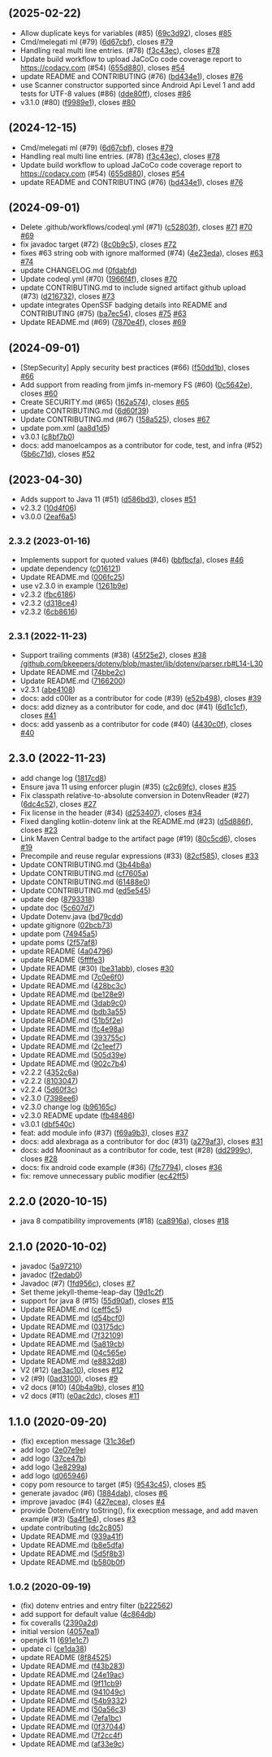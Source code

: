 ##  (2025-02-22)

* Allow duplicate keys for variables (#85) ([69c3d92](https://github.com/cdimascio/dotenv-java/commit/69c3d92)), closes [#85](https://github.com/cdimascio/dotenv-java/issues/85)
* Cmd/melegati ml (#79) ([6d67cbf](https://github.com/cdimascio/dotenv-java/commit/6d67cbf)), closes [#79](https://github.com/cdimascio/dotenv-java/issues/79)
* Handling real multi line entries. (#78) ([f3c43ec](https://github.com/cdimascio/dotenv-java/commit/f3c43ec)), closes [#78](https://github.com/cdimascio/dotenv-java/issues/78)
* Update build workflow to upload JaCoCo code coverage report to https://codacy.com (#54) ([655d880](https://github.com/cdimascio/dotenv-java/commit/655d880)), closes [#54](https://github.com/cdimascio/dotenv-java/issues/54)
* update README and CONTRIBUTING (#76) ([bd434e1](https://github.com/cdimascio/dotenv-java/commit/bd434e1)), closes [#76](https://github.com/cdimascio/dotenv-java/issues/76)
* use Scanner constructor supported since Android Api Level 1 and add tests for UTF-8 values (#86) ([dde80ff](https://github.com/cdimascio/dotenv-java/commit/dde80ff)), closes [#86](https://github.com/cdimascio/dotenv-java/issues/86)
* v3.1.0 (#80) ([f9989e1](https://github.com/cdimascio/dotenv-java/commit/f9989e1)), closes [#80](https://github.com/cdimascio/dotenv-java/issues/80)



##  (2024-12-15)

* Cmd/melegati ml (#79) ([6d67cbf](https://github.com/cdimascio/dotenv-java/commit/6d67cbf)), closes [#79](https://github.com/cdimascio/dotenv-java/issues/79)
* Handling real multi line entries. (#78) ([f3c43ec](https://github.com/cdimascio/dotenv-java/commit/f3c43ec)), closes [#78](https://github.com/cdimascio/dotenv-java/issues/78)
* Update build workflow to upload JaCoCo code coverage report to https://codacy.com (#54) ([655d880](https://github.com/cdimascio/dotenv-java/commit/655d880)), closes [#54](https://github.com/cdimascio/dotenv-java/issues/54)
* update README and CONTRIBUTING (#76) ([bd434e1](https://github.com/cdimascio/dotenv-java/commit/bd434e1)), closes [#76](https://github.com/cdimascio/dotenv-java/issues/76)



##  (2024-09-01)

* Delete .github/workflows/codeql.yml (#71) ([c52803f](https://github.com/cdimascio/dotenv-java/commit/c52803f)), closes [#71](https://github.com/cdimascio/dotenv-java/issues/71) [#70](https://github.com/cdimascio/dotenv-java/issues/70) [#69](https://github.com/cdimascio/dotenv-java/issues/69)
* fix javadoc target (#72) ([8c0b9c5](https://github.com/cdimascio/dotenv-java/commit/8c0b9c5)), closes [#72](https://github.com/cdimascio/dotenv-java/issues/72)
* fixes #63 string oob with ignore malformed (#74) ([4e23eda](https://github.com/cdimascio/dotenv-java/commit/4e23eda)), closes [#63](https://github.com/cdimascio/dotenv-java/issues/63) [#74](https://github.com/cdimascio/dotenv-java/issues/74)
* update CHANGELOG.md ([0fdabfd](https://github.com/cdimascio/dotenv-java/commit/0fdabfd))
* Update codeql.yml (#70) ([1966f4f](https://github.com/cdimascio/dotenv-java/commit/1966f4f)), closes [#70](https://github.com/cdimascio/dotenv-java/issues/70)
* update CONTRIBUTING.md to include signed artifact github upload (#73) ([d216732](https://github.com/cdimascio/dotenv-java/commit/d216732)), closes [#73](https://github.com/cdimascio/dotenv-java/issues/73)
* update integrates OpenSSF badging details into README and CONTRIBUTING (#75) ([ba7ec54](https://github.com/cdimascio/dotenv-java/commit/ba7ec54)), closes [#75](https://github.com/cdimascio/dotenv-java/issues/75) [#63](https://github.com/cdimascio/dotenv-java/issues/63)
* Update README.md (#69) ([7870e4f](https://github.com/cdimascio/dotenv-java/commit/7870e4f)), closes [#69](https://github.com/cdimascio/dotenv-java/issues/69)



##  (2024-09-01)

* [StepSecurity] Apply security best practices (#66) ([f50dd1b](https://github.com/cdimascio/dotenv-java/commit/f50dd1b)), closes [#66](https://github.com/cdimascio/dotenv-java/issues/66)
* Add support from reading from jimfs in-memory FS (#60) ([0c5642e](https://github.com/cdimascio/dotenv-java/commit/0c5642e)), closes [#60](https://github.com/cdimascio/dotenv-java/issues/60)
* Create SECURITY.md (#65) ([162a574](https://github.com/cdimascio/dotenv-java/commit/162a574)), closes [#65](https://github.com/cdimascio/dotenv-java/issues/65)
* update CONTRIBUTING.md ([6d60f39](https://github.com/cdimascio/dotenv-java/commit/6d60f39))
* Update CONTRIBUTING.md (#67) ([158a525](https://github.com/cdimascio/dotenv-java/commit/158a525)), closes [#67](https://github.com/cdimascio/dotenv-java/issues/67)
* update pom.xml ([aa8d1d5](https://github.com/cdimascio/dotenv-java/commit/aa8d1d5))
* v3.0.1 ([c8bf7b0](https://github.com/cdimascio/dotenv-java/commit/c8bf7b0))
* docs: add manoelcampos as a contributor for code, test, and infra (#52) ([5b6c71d](https://github.com/cdimascio/dotenv-java/commit/5b6c71d)), closes [#52](https://github.com/cdimascio/dotenv-java/issues/52)



##  (2023-04-30)

* Adds support to Java 11 (#51) ([d586bd3](https://github.com/cdimascio/dotenv-java/commit/d586bd3)), closes [#51](https://github.com/cdimascio/dotenv-java/issues/51)
* v2.3.2 ([10d4f06](https://github.com/cdimascio/dotenv-java/commit/10d4f06))
* v3.0.0 ([2eaf6a5](https://github.com/cdimascio/dotenv-java/commit/2eaf6a5))



## <small>2.3.2 (2023-01-16)</small>

* Implements support for quoted values (#46) ([bbfbcfa](https://github.com/cdimascio/dotenv-java/commit/bbfbcfa)), closes [#46](https://github.com/cdimascio/dotenv-java/issues/46)
* update dependency ([c016121](https://github.com/cdimascio/dotenv-java/commit/c016121))
* Update README.md ([006fc25](https://github.com/cdimascio/dotenv-java/commit/006fc25))
* use v2.3.0 in example ([1261b9e](https://github.com/cdimascio/dotenv-java/commit/1261b9e))
* v2.3.2 ([fbc6186](https://github.com/cdimascio/dotenv-java/commit/fbc6186))
* v2.3.2 ([d318ce4](https://github.com/cdimascio/dotenv-java/commit/d318ce4))
* v2.3.2 ([6cb8616](https://github.com/cdimascio/dotenv-java/commit/6cb8616))



## <small>2.3.1 (2022-11-23)</small>

* Support trailing comments (#38) ([45f25e2](https://github.com/cdimascio/dotenv-java/commit/45f25e2)), closes [#38](https://github.com/cdimascio/dotenv-java/issues/38) [/github.com/bkeepers/dotenv/blob/master/lib/dotenv/parser.rb#L14-L30](https://github.com//github.com/bkeepers/dotenv/blob/master/lib/dotenv/parser.rb/issues/L14-L30)
* Update README.md ([74bbe2c](https://github.com/cdimascio/dotenv-java/commit/74bbe2c))
* Update README.md ([7166200](https://github.com/cdimascio/dotenv-java/commit/7166200))
* v2.3.1 ([abe4108](https://github.com/cdimascio/dotenv-java/commit/abe4108))
* docs: add c00ler as a contributor for code (#39) ([e52b498](https://github.com/cdimascio/dotenv-java/commit/e52b498)), closes [#39](https://github.com/cdimascio/dotenv-java/issues/39)
* docs: add dizney as a contributor for code, and doc (#41) ([6d1c1cf](https://github.com/cdimascio/dotenv-java/commit/6d1c1cf)), closes [#41](https://github.com/cdimascio/dotenv-java/issues/41)
* docs: add yassenb as a contributor for code (#40) ([4430c0f](https://github.com/cdimascio/dotenv-java/commit/4430c0f)), closes [#40](https://github.com/cdimascio/dotenv-java/issues/40)



## 2.3.0 (2022-11-23)

* add change log ([1817cd8](https://github.com/cdimascio/dotenv-java/commit/1817cd8))
* Ensure java 11 using enforcer plugin (#35) ([c2c69fc](https://github.com/cdimascio/dotenv-java/commit/c2c69fc)), closes [#35](https://github.com/cdimascio/dotenv-java/issues/35)
* Fix classpath relative-to-absolute conversion in DotenvReader (#27) ([6dc4c52](https://github.com/cdimascio/dotenv-java/commit/6dc4c52)), closes [#27](https://github.com/cdimascio/dotenv-java/issues/27)
* Fix license in the header (#34) ([d253407](https://github.com/cdimascio/dotenv-java/commit/d253407)), closes [#34](https://github.com/cdimascio/dotenv-java/issues/34)
* Fixed dangling kotlin-dotenv link at the README.md (#23) ([d5d886f](https://github.com/cdimascio/dotenv-java/commit/d5d886f)), closes [#23](https://github.com/cdimascio/dotenv-java/issues/23)
* Link Maven Central badge to the artifact page (#19) ([80c5cd6](https://github.com/cdimascio/dotenv-java/commit/80c5cd6)), closes [#19](https://github.com/cdimascio/dotenv-java/issues/19)
* Precompile and reuse regular expressions (#33) ([82cf585](https://github.com/cdimascio/dotenv-java/commit/82cf585)), closes [#33](https://github.com/cdimascio/dotenv-java/issues/33)
* Update CONTRIBUTING.md ([3b44b8a](https://github.com/cdimascio/dotenv-java/commit/3b44b8a))
* Update CONTRIBUTING.md ([cf7605a](https://github.com/cdimascio/dotenv-java/commit/cf7605a))
* Update CONTRIBUTING.md ([61488e0](https://github.com/cdimascio/dotenv-java/commit/61488e0))
* Update CONTRIBUTING.md ([ed5e545](https://github.com/cdimascio/dotenv-java/commit/ed5e545))
* update dep ([8793318](https://github.com/cdimascio/dotenv-java/commit/8793318))
* update doc ([5c607d7](https://github.com/cdimascio/dotenv-java/commit/5c607d7))
* Update Dotenv.java ([bd79cdd](https://github.com/cdimascio/dotenv-java/commit/bd79cdd))
* update gitignore ([02bcb73](https://github.com/cdimascio/dotenv-java/commit/02bcb73))
* update pom ([74945a5](https://github.com/cdimascio/dotenv-java/commit/74945a5))
* update poms ([2f57af8](https://github.com/cdimascio/dotenv-java/commit/2f57af8))
* update README ([4a04796](https://github.com/cdimascio/dotenv-java/commit/4a04796))
* update README ([5ffffe3](https://github.com/cdimascio/dotenv-java/commit/5ffffe3))
* Update README (#30) ([be31abb](https://github.com/cdimascio/dotenv-java/commit/be31abb)), closes [#30](https://github.com/cdimascio/dotenv-java/issues/30)
* Update README.md ([7c0e6f0](https://github.com/cdimascio/dotenv-java/commit/7c0e6f0))
* Update README.md ([428bc3c](https://github.com/cdimascio/dotenv-java/commit/428bc3c))
* Update README.md ([be128e9](https://github.com/cdimascio/dotenv-java/commit/be128e9))
* Update README.md ([3dab9c0](https://github.com/cdimascio/dotenv-java/commit/3dab9c0))
* Update README.md ([bdb3a55](https://github.com/cdimascio/dotenv-java/commit/bdb3a55))
* Update README.md ([51b5f2e](https://github.com/cdimascio/dotenv-java/commit/51b5f2e))
* Update README.md ([fc4e98a](https://github.com/cdimascio/dotenv-java/commit/fc4e98a))
* Update README.md ([393755c](https://github.com/cdimascio/dotenv-java/commit/393755c))
* Update README.md ([2c1eef7](https://github.com/cdimascio/dotenv-java/commit/2c1eef7))
* Update README.md ([505d39e](https://github.com/cdimascio/dotenv-java/commit/505d39e))
* Update README.md ([902c7b4](https://github.com/cdimascio/dotenv-java/commit/902c7b4))
* v2.2.2 ([4352c6a](https://github.com/cdimascio/dotenv-java/commit/4352c6a))
* v2.2.2 ([8103047](https://github.com/cdimascio/dotenv-java/commit/8103047))
* v2.2.4 ([5d60f3c](https://github.com/cdimascio/dotenv-java/commit/5d60f3c))
* v2.3.0 ([7398ee6](https://github.com/cdimascio/dotenv-java/commit/7398ee6))
* v2.3.0 change log ([b96165c](https://github.com/cdimascio/dotenv-java/commit/b96165c))
* v2.3.0 README update ([fb48486](https://github.com/cdimascio/dotenv-java/commit/fb48486))
* v3.0.1 ([dbf540c](https://github.com/cdimascio/dotenv-java/commit/dbf540c))
* feat: add module info (#37) ([f69a9b3](https://github.com/cdimascio/dotenv-java/commit/f69a9b3)), closes [#37](https://github.com/cdimascio/dotenv-java/issues/37)
* docs: add alexbraga as a contributor for doc (#31) ([a279af3](https://github.com/cdimascio/dotenv-java/commit/a279af3)), closes [#31](https://github.com/cdimascio/dotenv-java/issues/31)
* docs: add Mooninaut as a contributor for code, test (#28) ([dd2999c](https://github.com/cdimascio/dotenv-java/commit/dd2999c)), closes [#28](https://github.com/cdimascio/dotenv-java/issues/28)
* docs: fix android code example (#36) ([7fc7794](https://github.com/cdimascio/dotenv-java/commit/7fc7794)), closes [#36](https://github.com/cdimascio/dotenv-java/issues/36)
* fix: remove unnecessary public modifier ([ec42ff5](https://github.com/cdimascio/dotenv-java/commit/ec42ff5))



## 2.2.0 (2020-10-15)

* java 8 compatibility improvements (#18) ([ca8916a](https://github.com/cdimascio/dotenv-java/commit/ca8916a)), closes [#18](https://github.com/cdimascio/dotenv-java/issues/18)



## 2.1.0 (2020-10-02)

* javadoc ([5a97210](https://github.com/cdimascio/dotenv-java/commit/5a97210))
* javadoc ([f2edab0](https://github.com/cdimascio/dotenv-java/commit/f2edab0))
* Javadoc (#7) ([1fd956c](https://github.com/cdimascio/dotenv-java/commit/1fd956c)), closes [#7](https://github.com/cdimascio/dotenv-java/issues/7)
* Set theme jekyll-theme-leap-day ([19d1c2f](https://github.com/cdimascio/dotenv-java/commit/19d1c2f))
* support for java 8 (#15) ([55d90af](https://github.com/cdimascio/dotenv-java/commit/55d90af)), closes [#15](https://github.com/cdimascio/dotenv-java/issues/15)
* Update README.md ([ceff5c5](https://github.com/cdimascio/dotenv-java/commit/ceff5c5))
* Update README.md ([d54bcf0](https://github.com/cdimascio/dotenv-java/commit/d54bcf0))
* Update README.md ([03175dc](https://github.com/cdimascio/dotenv-java/commit/03175dc))
* Update README.md ([7f32109](https://github.com/cdimascio/dotenv-java/commit/7f32109))
* Update README.md ([5a819cb](https://github.com/cdimascio/dotenv-java/commit/5a819cb))
* Update README.md ([04c565e](https://github.com/cdimascio/dotenv-java/commit/04c565e))
* Update README.md ([e8832d8](https://github.com/cdimascio/dotenv-java/commit/e8832d8))
* V2 (#12) ([ae3ac10](https://github.com/cdimascio/dotenv-java/commit/ae3ac10)), closes [#12](https://github.com/cdimascio/dotenv-java/issues/12)
* v2 (#9) ([0ad3100](https://github.com/cdimascio/dotenv-java/commit/0ad3100)), closes [#9](https://github.com/cdimascio/dotenv-java/issues/9)
* v2 docs (#10) ([40b4a9b](https://github.com/cdimascio/dotenv-java/commit/40b4a9b)), closes [#10](https://github.com/cdimascio/dotenv-java/issues/10)
* v2 docs (#11) ([e0ac2dc](https://github.com/cdimascio/dotenv-java/commit/e0ac2dc)), closes [#11](https://github.com/cdimascio/dotenv-java/issues/11)



## 1.1.0 (2020-09-20)

* (fix) exception message ([31c36ef](https://github.com/cdimascio/dotenv-java/commit/31c36ef))
* add logo ([2e07e9e](https://github.com/cdimascio/dotenv-java/commit/2e07e9e))
* add logo ([37ce47b](https://github.com/cdimascio/dotenv-java/commit/37ce47b))
* add logo ([3e8299a](https://github.com/cdimascio/dotenv-java/commit/3e8299a))
* add logo ([d065946](https://github.com/cdimascio/dotenv-java/commit/d065946))
* copy pom resource to target (#5) ([9543c45](https://github.com/cdimascio/dotenv-java/commit/9543c45)), closes [#5](https://github.com/cdimascio/dotenv-java/issues/5)
* generate javadoc (#6) ([1884dab](https://github.com/cdimascio/dotenv-java/commit/1884dab)), closes [#6](https://github.com/cdimascio/dotenv-java/issues/6)
* improve javadoc (#4) ([427ecea](https://github.com/cdimascio/dotenv-java/commit/427ecea)), closes [#4](https://github.com/cdimascio/dotenv-java/issues/4)
* provide DotenvEntry toString(), fix execption message, and add maven example (#3) ([5a4f1e4](https://github.com/cdimascio/dotenv-java/commit/5a4f1e4)), closes [#3](https://github.com/cdimascio/dotenv-java/issues/3)
* update contributing ([dc2c805](https://github.com/cdimascio/dotenv-java/commit/dc2c805))
* Update README.md ([939a41f](https://github.com/cdimascio/dotenv-java/commit/939a41f))
* Update README.md ([b8e5dfa](https://github.com/cdimascio/dotenv-java/commit/b8e5dfa))
* Update README.md ([5d5f8b3](https://github.com/cdimascio/dotenv-java/commit/5d5f8b3))
* Update README.md ([b580b0f](https://github.com/cdimascio/dotenv-java/commit/b580b0f))



## <small>1.0.2 (2020-09-19)</small>

* (fix) dotenv entries and entry filter ([b222562](https://github.com/cdimascio/dotenv-java/commit/b222562))
* add support for default value ([4c864db](https://github.com/cdimascio/dotenv-java/commit/4c864db))
* fix coveralls ([2390a2d](https://github.com/cdimascio/dotenv-java/commit/2390a2d))
* initial version ([4057ea1](https://github.com/cdimascio/dotenv-java/commit/4057ea1))
* openjdk 11 ([691e1c7](https://github.com/cdimascio/dotenv-java/commit/691e1c7))
* update ci ([ce1da38](https://github.com/cdimascio/dotenv-java/commit/ce1da38))
* update README ([8f84525](https://github.com/cdimascio/dotenv-java/commit/8f84525))
* Update README.md ([f43b283](https://github.com/cdimascio/dotenv-java/commit/f43b283))
* Update README.md ([24e19ac](https://github.com/cdimascio/dotenv-java/commit/24e19ac))
* Update README.md ([9f11cb9](https://github.com/cdimascio/dotenv-java/commit/9f11cb9))
* Update README.md ([941049c](https://github.com/cdimascio/dotenv-java/commit/941049c))
* Update README.md ([54b9332](https://github.com/cdimascio/dotenv-java/commit/54b9332))
* Update README.md ([50a56c3](https://github.com/cdimascio/dotenv-java/commit/50a56c3))
* Update README.md ([7efa1bc](https://github.com/cdimascio/dotenv-java/commit/7efa1bc))
* Update README.md ([0f37044](https://github.com/cdimascio/dotenv-java/commit/0f37044))
* Update README.md ([7f2cc4f](https://github.com/cdimascio/dotenv-java/commit/7f2cc4f))
* Update README.md ([af33e9c](https://github.com/cdimascio/dotenv-java/commit/af33e9c))



